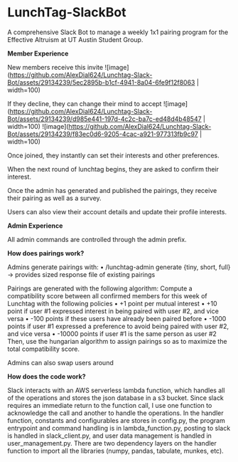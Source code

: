 # LunchTag-SlackBot
A comprehensive Slack Bot to manage a weekly 1x1 pairing program for the Effective Altruism at UT Austin Student Group.

**Member Experience**

New members receive this invite
![image](https://github.com/AlexDial624/Lunchtag-Slack-Bot/assets/29134239/5ec2895b-b1cf-4941-8a04-6fe9f12f8063 | width=100)


If they decline, they can change their mind to accept
![image](https://github.com/AlexDial624/Lunchtag-Slack-Bot/assets/29134239/d985e441-197d-4c2c-ba7c-ed48d4b48547 | width=100)
![image](https://github.com/AlexDial624/Lunchtag-Slack-Bot/assets/29134239/f83ec0d6-9205-4cac-a921-977313fb9c97 | width=100)




Once joined, they instantly can set their interests and other preferences.

When the next round of lunchtag begins, they are asked to confirm their interest.

Once the admin has generated and published the pairings, they receive their pairing as well as a survey.

Users can also view their account details and update their profile interests. 

**Admin Experience**

All admin commands are controlled through the admin prefix.

**How does pairings work?**

Admins generate pairings with:
• /lunchtag-admin generate {tiny, short, full} -> provides sized response file of existing pairings

Pairings are generated with the following algorithm:
  Compute a compatibility score between all confirmed members for this week of Lunchtag with the following policies
  • +1 point per mutual interest
  • +10 point if user #1 expressed interest in being paired with user #2, and vice versa
  • -100 points if these users have already been paired before
  • -1000 points if user #1 expressed a preference to avoid being paired with user #2, and vice versa
  • -10000 points if user #1 is the same person as user #2
  Then, use the hungarian algorithm to assign pairings so as to maximize the total compatibility score.

Admins can also swap users around

**How does the code work?**

Slack interacts with an AWS serverless lambda function, which handles all of the operations and stores the json database in a s3 bucket. Since slack requires an immediate return to the function call, I use one function to acknowledge the call and another to handle the operations. In the handler function, constants and configurables are stores in config.py, the program entrypoint and command handling is in lambda_function.py, posting to slack is handled in slack_client.py, and user data management is handled in user_management.py. There are two dependency layers on the handler function to import all the libraries (numpy, pandas, tabulate, munkes, etc).
